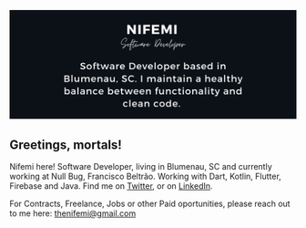 [![Header](https://raw.githubusercontent.com/thenifemi/thenifemi/master/nifemi-banner.png "Header")](https://www.linkedin.com/in/nifemii)

## Greetings, mortals!

Nifemi here! Software Developer, living in Blumenau, SC and currently working at Null Bug, Francisco Beltrão. Working with Dart, Kotlin, Flutter, Firebase and Java. Find me on [Twitter](https://twitter.com/thenifemii), or on [LinkedIn](https://www.linkedin.com/in/nifemii).

For Contracts, Freelance, Jobs or other Paid oportunities, please reach out to me here: thenifemi@gmail.com



